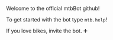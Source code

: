 Welcome to the official mtbBot github!

To get started with the bot type `mtb.help`!

If you love bikes, invite the bot. ➕
